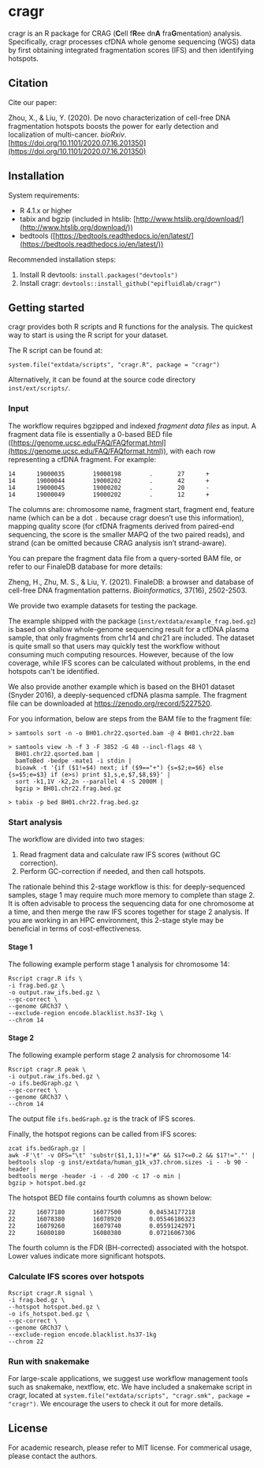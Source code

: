 # cragr

cragr is an R package for CRAG (**C**ell f**R**ee dn**A** fra**G**mentation) analysis. Specifically, cragr processes cfDNA whole genome sequencing (WGS) data by first obtaining integrated fragmentation scores (IFS) and then identifying hotspots.

## Citation

Cite our paper:

Zhou, X., & Liu, Y. (2020). De novo characterization of cell-free DNA fragmentation hotspots boosts the power for early detection and localization of multi-cancer. _bioRxiv_. [https://doi.org/10.1101/2020.07.16.201350](https://doi.org/10.1101/2020.07.16.201350)

## Installation

System requirements:

- R 4.1.x or higher
- tabix and bgzip (included in htslib: [http://www.htslib.org/download/](http://www.htslib.org/download/))
- bedtools ([https://bedtools.readthedocs.io/en/latest/](https://bedtools.readthedocs.io/en/latest/))

Recommended installation steps:

1. Install R devtools: `install.packages("devtools")`
2. Install cragr: `devtools::install_github("epifluidlab/cragr")`

## Getting started

cragr provides both R scripts and R functions for the analysis. The quickest way to start is using the R script for your dataset.

The R script can be found at:

    system.file("extdata/scripts", "cragr.R", package = "cragr")

Alternatively, it can be found at the source code directory `inst/ext/scripts/`.

### Input

The workflow requires bgzipped and indexed _fragment data files_ as input. A fragment data file is essentially a 0-based BED file ([https://genome.ucsc.edu/FAQ/FAQformat.html](https://genome.ucsc.edu/FAQ/FAQformat.html)), with each row representing a cfDNA fragment. For example:

    14      19000035        19000198        .       27      +
    14      19000044        19000202        .       42      +
    14      19000045        19000202        .       20      -
    14      19000049        19000202        .       12      +

The columns are: chromosome name, fragment start, fragment end, feature name (which can be a dot `.` because cragr doesn’t use this information), mapping quality score (for cfDNA fragments derived from paired-end sequencing, the score is the smaller MAPQ of the two paired reads), and strand (can be omitted because CRAG analysis isn’t strand-aware).

You can prepare the fragment data file from a query-sorted BAM file, or refer to our FinaleDB database for more details:

Zheng, H., Zhu, M. S., & Liu, Y. (2021). FinaleDB: a browser and database of cell-free DNA fragmentation patterns. _Bioinformatics_, 37(16), 2502-2503.

We provide two example datasets for testing the package.

The example shipped with the package (`inst/extdata/example_frag.bed.gz`) is based on shallow whole-genome sequencing result for a cfDNA plasma sample, that only fragments from chr14 and chr21 are included. The dataset is quite small so that users may quickly test the workflow without consuming much computing resources. However, because of the low coverage, while IFS scores can be calculated without problems, in the end hotspots can't be identified.

We also provide another example which is based on the BH01 dataset (Snyder 2016), a deeply-sequenced cfDNA plasma sample. The fragment file can be downloaded at https://zenodo.org/record/5227520.

For you information, below are steps from the BAM file to the fragment file:

```
> samtools sort -n -o BH01.chr22.qsorted.bam -@ 4 BH01.chr22.bam

> samtools view -h -f 3 -F 3852 -G 48 --incl-flags 48 \
  BH01.chr22.qsorted.bam |
  bamToBed -bedpe -mate1 -i stdin |
  bioawk -t '{if ($1!=$4) next; if ($9=="+") {s=$2;e=$6} else {s=$5;e=$3} if (e>s) print $1,s,e,$7,$8,$9}' |
  sort -k1,1V -k2,2n --parallel 4 -S 2000M |
  bgzip > BH01.chr22.frag.bed.gz

> tabix -p bed BH01.chr22.frag.bed.gz
```

### Start analysis

The workflow are divided into two stages:

1.  Read fragment data and calculate raw IFS scores (without GC
    correction).
2.  Perform GC-correction if needed, and then call hotspots.

The rationale behind this 2-stage workflow is this: for deeply-sequenced samples, stage 1 may require much more memory to complete than stage 2. It is often advisable to process the sequencing data for one chromosome at a time, and then merge the raw IFS scores together for stage 2 analysis. If you are working in an HPC environment, this 2-stage style may be beneficial in terms of cost-effectiveness.

#### Stage 1

The following example perform stage 1 analysis for chromosome 14:

    Rscript cragr.R ifs \
    -i frag.bed.gz \
    -o output.raw_ifs.bed.gz \
    --gc-correct \
    --genome GRCh37 \
    --exclude-region encode.blacklist.hs37-1kg \
    --chrom 14

#### Stage 2

The following example perform stage 2 analysis for chromosome 14:

    Rscript cragr.R peak \
    -i output.raw_ifs.bed.gz \
    -o ifs.bedGraph.gz \
    --gc-correct \
    --genome GRCh37 \
    --chrom 14

The output file `ifs.bedGraph.gz` is the track of IFS scores.

Finally, the hotspot regions can be called from IFS scores:

    zcat ifs.bedGraph.gz |
    awk -F'\t' -v OFS="\t" 'substr($1,1,1)!="#" && $17<=0.2 && $17!="."' |
    bedtools slop -g inst/extdata/human_g1k_v37.chrom.sizes -i - -b 90 -header |
    bedtools merge -header -i - -d 200 -c 17 -o min |
    bgzip > hotspot.bed.gz

The hotspot BED file contains fourth columns as shown below:

```
22      16077180        16077500        0.04534177218
22      16078380        16078920        0.05546186323
22      16079260        16079740        0.05591242971
22      16080180        16080380        0.07216067306
```

The fourth column is the FDR (BH-corrected) associated with the hotspot. Lower values indicate more significant hotspots.

### Calculate IFS scores over hotspots

```
Rscript cragr.R signal \
-i frag.bed.gz \
--hotspot hotspot.bed.gz \
-o ifs_hotspot.bed.gz \
--gc-correct \
--genome GRCh37 \
--exclude-region encode.blacklist.hs37-1kg
--chrom 22
```

### Run with snakemake

For large-scale applications, we suggest use workflow management tools such as snakemake, nextflow, etc. We have included a snakemake script in cragr, located at `system.file("extdata/scripts", "cragr.smk", package = "cragr")`. We encourage the users to check it out for more details.

## License

For academic research, please refer to MIT license. For commerical usage, please contact the authors.
